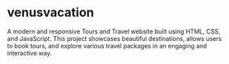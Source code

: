 # venusvacation
A modern and responsive Tours and Travel website built using HTML, CSS, and JavaScript. This project showcases beautiful destinations, allows users to book tours, and explore various travel packages in an engaging and interactive way.
